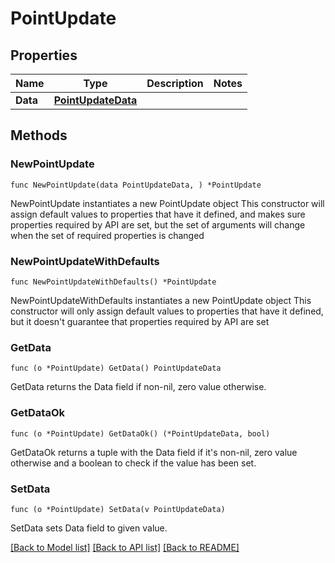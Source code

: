 # PointUpdate

## Properties

Name | Type | Description | Notes
------------ | ------------- | ------------- | -------------
**Data** | [**PointUpdateData**](PointUpdateData.md) |  | 

## Methods

### NewPointUpdate

`func NewPointUpdate(data PointUpdateData, ) *PointUpdate`

NewPointUpdate instantiates a new PointUpdate object
This constructor will assign default values to properties that have it defined,
and makes sure properties required by API are set, but the set of arguments
will change when the set of required properties is changed

### NewPointUpdateWithDefaults

`func NewPointUpdateWithDefaults() *PointUpdate`

NewPointUpdateWithDefaults instantiates a new PointUpdate object
This constructor will only assign default values to properties that have it defined,
but it doesn't guarantee that properties required by API are set

### GetData

`func (o *PointUpdate) GetData() PointUpdateData`

GetData returns the Data field if non-nil, zero value otherwise.

### GetDataOk

`func (o *PointUpdate) GetDataOk() (*PointUpdateData, bool)`

GetDataOk returns a tuple with the Data field if it's non-nil, zero value otherwise
and a boolean to check if the value has been set.

### SetData

`func (o *PointUpdate) SetData(v PointUpdateData)`

SetData sets Data field to given value.



[[Back to Model list]](../README.md#documentation-for-models) [[Back to API list]](../README.md#documentation-for-api-endpoints) [[Back to README]](../README.md)


